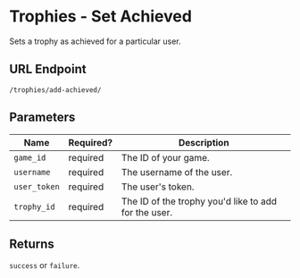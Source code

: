# Trophies - Set Achieved

Sets a trophy as achieved for a particular user.

## URL Endpoint

```
/trophies/add-achieved/
```

## Parameters

Name         | Required? | Description
---          | ---       | ---
`game_id`    | required  | The ID of your game.
`username`   | required  | The username of the user.
`user_token` | required  | The user's token.
`trophy_id`  | required  | The ID of the trophy you'd like to add for the user.

## Returns

`success` or `failure`.